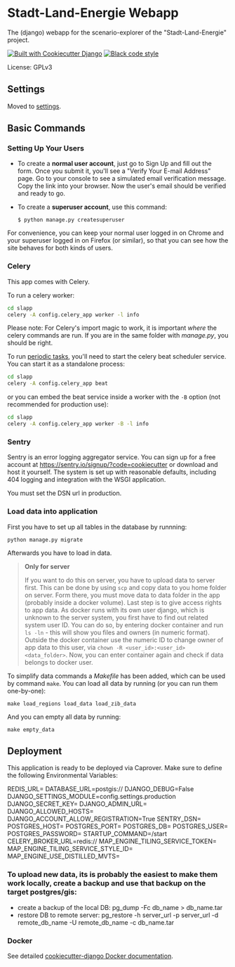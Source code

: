 # Stadt-Land-Energie Webapp

The (django) webapp for the scenario-explorer of the "Stadt-Land-Energie" project.

[![Built with Cookiecutter Django](https://img.shields.io/badge/built%20with-Cookiecutter%20Django-ff69b4.svg?logo=cookiecutter)](https://github.com/cookiecutter/cookiecutter-django/)
[![Black code style](https://img.shields.io/badge/code%20style-black-000000.svg)](https://github.com/ambv/black)

License: GPLv3

## Settings

Moved to [settings](http://cookiecutter-django.readthedocs.io/en/latest/settings.html).

## Basic Commands

### Setting Up Your Users

- To create a **normal user account**, just go to Sign Up and fill out the form. Once you submit it, you'll see a "Verify Your E-mail Address" page. Go to your console to see a simulated email verification message. Copy the link into your browser. Now the user's email should be verified and ready to go.

- To create a **superuser account**, use this command:

      $ python manage.py createsuperuser

For convenience, you can keep your normal user logged in on Chrome and your superuser logged in on Firefox (or similar), so that you can see how the site behaves for both kinds of users.

### Celery

This app comes with Celery.

To run a celery worker:

```bash
cd slapp
celery -A config.celery_app worker -l info
```

Please note: For Celery's import magic to work, it is important _where_ the celery commands are run. If you are in the same folder with _manage.py_, you should be right.

To run [periodic tasks](https://docs.celeryq.dev/en/stable/userguide/periodic-tasks.html), you'll need to start the celery beat scheduler service. You can start it as a standalone process:

```bash
cd slapp
celery -A config.celery_app beat
```

or you can embed the beat service inside a worker with the `-B` option (not recommended for production use):

```bash
cd slapp
celery -A config.celery_app worker -B -l info
```

### Sentry

Sentry is an error logging aggregator service. You can sign up for a free account at <https://sentry.io/signup/?code=cookiecutter> or download and host it yourself.
The system is set up with reasonable defaults, including 404 logging and integration with the WSGI application.

You must set the DSN url in production.

### Load data into application

First you have to set up all tables in the database by runnning:

```
python manage.py migrate
```

Afterwards you have to load in data.

>**Only for server**
>
>If you want to do this on server, you have to upload data to server first.
This can be done by using `scp` and copy data to you home folder on server.
Form there, you must move data to data folder in the app (probably inside a docker volume).
Last step is to give access rights to app data.
As docker runs with its own user django, which is unknown to the server system, you first have to find out related system user ID.
You can do so, by entering docker container and run `ls -ln` - this will show you files and owners (in numeric format).
Outside the docker container use the numeric ID to change owner of app data to this user, via `chown -R <user_id>:<user_id> <data_folder>`.
Now, you can enter container again and check if data belongs to docker user.

To simplify data commands a _Makefile_ has been
added, which can be used by command `make`.
You can load all data by running (or you can run them one-by-one):

```
make load_regions load_data load_zib_data
```

And you can empty all data by running:

```
make empty_data
```

## Deployment
This application is ready to be deployed via Caprover. Make sure to define the following Environmental Variables:

REDIS_URL=
DATABASE_URL=postgis://
DJANGO_DEBUG=False
DJANGO_SETTINGS_MODULE=config.settings.production
DJANGO_SECRET_KEY=
DJANGO_ADMIN_URL=
DJANGO_ALLOWED_HOSTS=
DJANGO_ACCOUNT_ALLOW_REGISTRATION=True
SENTRY_DSN=
POSTGRES_HOST=
POSTGRES_PORT=
POSTGRES_DB=
POSTGRES_USER=
POSTGRES_PASSWORD=
STARTUP_COMMAND=/start
CELERY_BROKER_URL=redis://
MAP_ENGINE_TILING_SERVICE_TOKEN=
MAP_ENGINE_TILING_SERVICE_STYLE_ID=
MAP_ENGINE_USE_DISTILLED_MVTS=

### To upload new data, its is probably the easiest to make them work locally, create a backup and use that backup on the target postgres/gis:

* create a backup of the local DB: pg_dump -Fc db_name > db_name.tar
* restore DB to remote server: pg_restore -h server_url -p server_url -d remote_db_name -U remote_db_name -c db_name.tar

### Docker

See detailed [cookiecutter-django Docker documentation](http://cookiecutter-django.readthedocs.io/en/latest/deployment-with-docker.html).

